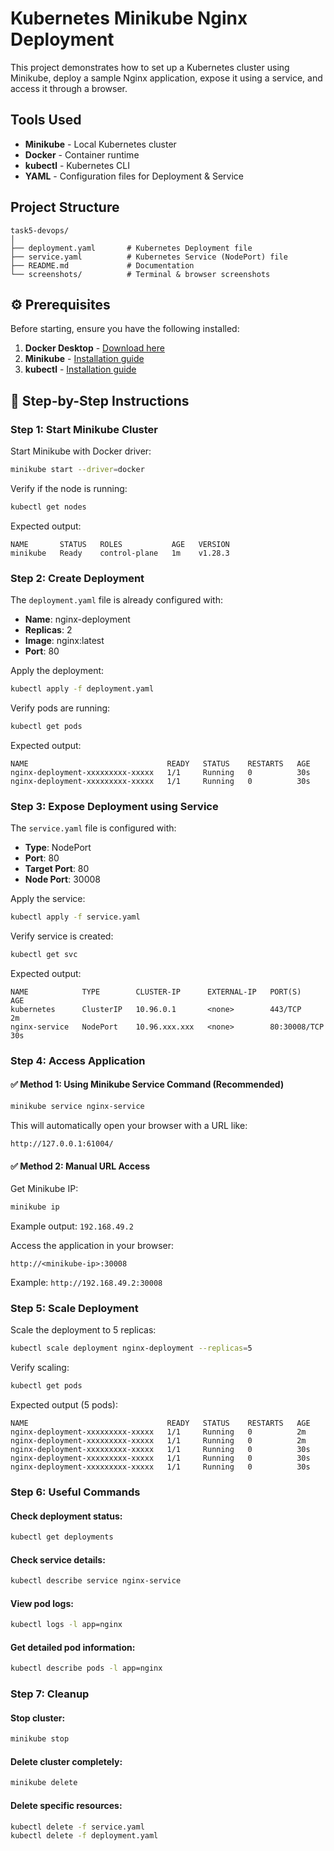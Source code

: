 # Kubernetes Minikube Nginx Deployment

This project demonstrates how to set up a Kubernetes cluster using Minikube, deploy a sample Nginx application, expose it using a service, and access it through a browser.

##  Tools Used

- **Minikube** - Local Kubernetes cluster
- **Docker** - Container runtime
- **kubectl** - Kubernetes CLI
- **YAML** - Configuration files for Deployment & Service

## Project Structure

```
task5-devops/
│
├── deployment.yaml       # Kubernetes Deployment file
├── service.yaml          # Kubernetes Service (NodePort) file
├── README.md             # Documentation
└── screenshots/          # Terminal & browser screenshots
```

## ⚙️ Prerequisites

Before starting, ensure you have the following installed:

1. **Docker Desktop** - [Download here](https://www.docker.com/products/docker-desktop/)
2. **Minikube** - [Installation guide](https://minikube.sigs.k8s.io/docs/start/)
3. **kubectl** - [Installation guide](https://kubernetes.io/docs/tasks/tools/)

## 🚀 Step-by-Step Instructions

### Step 1: Start Minikube Cluster

Start Minikube with Docker driver:

```bash
minikube start --driver=docker
```

Verify if the node is running:

```bash
kubectl get nodes
```

Expected output:
```
NAME       STATUS   ROLES           AGE   VERSION
minikube   Ready    control-plane   1m    v1.28.3
```

### Step 2: Create Deployment

The `deployment.yaml` file is already configured with:

- **Name**: nginx-deployment
- **Replicas**: 2
- **Image**: nginx:latest
- **Port**: 80

Apply the deployment:

```bash
kubectl apply -f deployment.yaml
```

Verify pods are running:

```bash
kubectl get pods
```

Expected output:
```
NAME                               READY   STATUS    RESTARTS   AGE
nginx-deployment-xxxxxxxxx-xxxxx   1/1     Running   0          30s
nginx-deployment-xxxxxxxxx-xxxxx   1/1     Running   0          30s
```

### Step 3: Expose Deployment using Service

The `service.yaml` file is configured with:

- **Type**: NodePort
- **Port**: 80
- **Target Port**: 80
- **Node Port**: 30008

Apply the service:

```bash
kubectl apply -f service.yaml
```

Verify service is created:

```bash
kubectl get svc
```

Expected output:
```
NAME            TYPE        CLUSTER-IP      EXTERNAL-IP   PORT(S)        AGE
kubernetes      ClusterIP   10.96.0.1       <none>        443/TCP        2m
nginx-service   NodePort    10.96.xxx.xxx   <none>        80:30008/TCP   30s
```

### Step 4: Access Application

#### ✅ Method 1: Using Minikube Service Command (Recommended)

```bash
minikube service nginx-service
```

This will automatically open your browser with a URL like:
```
http://127.0.0.1:61004/
```

#### ✅ Method 2: Manual URL Access

Get Minikube IP:

```bash
minikube ip
```

Example output: `192.168.49.2`

Access the application in your browser:
```
http://<minikube-ip>:30008
```

Example: `http://192.168.49.2:30008`

### Step 5: Scale Deployment

Scale the deployment to 5 replicas:

```bash
kubectl scale deployment nginx-deployment --replicas=5
```

Verify scaling:

```bash
kubectl get pods
```

Expected output (5 pods):
```
NAME                               READY   STATUS    RESTARTS   AGE
nginx-deployment-xxxxxxxxx-xxxxx   1/1     Running   0          2m
nginx-deployment-xxxxxxxxx-xxxxx   1/1     Running   0          2m
nginx-deployment-xxxxxxxxx-xxxxx   1/1     Running   0          30s
nginx-deployment-xxxxxxxxx-xxxxx   1/1     Running   0          30s
nginx-deployment-xxxxxxxxx-xxxxx   1/1     Running   0          30s
```

### Step 6: Useful Commands

#### Check deployment status:
```bash
kubectl get deployments
```

#### Check service details:
```bash
kubectl describe service nginx-service
```

#### View pod logs:
```bash
kubectl logs -l app=nginx
```

#### Get detailed pod information:
```bash
kubectl describe pods -l app=nginx
```

### Step 7: Cleanup

#### Stop cluster:
```bash
minikube stop
```

#### Delete cluster completely:
```bash
minikube delete
```

#### Delete specific resources:
```bash
kubectl delete -f service.yaml
kubectl delete -f deployment.yaml
```

##
